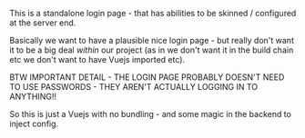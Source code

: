 This is a standalone login page - that has abilities to
be skinned / configured at the server end.

Basically we want to have a plausible nice login page - but really don't
want it to be a big deal _within_ our project (as in we don't want it
in the build chain etc we don't want to have Vuejs imported etc).

BTW IMPORTANT DETAIL - THE LOGIN PAGE PROBABLY DOESN'T NEED TO
USE PASSWORDS - THEY AREN'T ACTUALLY LOGGING IN TO ANYTHING!!

So this is just a Vuejs with no bundling - and
some magic in the backend to inject config.
